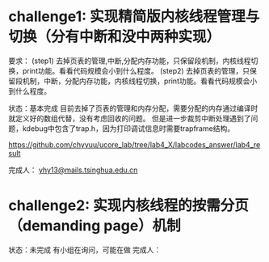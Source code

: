 challenge1: 实现精简版内核线程管理与切换（分有中断和没中两种实现）
===================================================
要求：
(step1) 去掉页表的管理,中断,分配内存功能，只保留段机制，内核线程切换，print功能。看看代码规模会小到什么程度。
(step2) 去掉页表的管理，只保留段机制，中断，分配内存功能，内核线程切换，print功能。看看代码规模会小到什么程度。

状态：基本完成
目前去掉了页表的管理和内存分配，需要分配的内存通过编译时就定义好的数组代替，没有考虑回收的问题。
但是进一步裁剪中断处理遇到了问题，kdebug中包含了trap.h，因为打印调试信息时需要trapframe结构。

https://github.com/chyyuu/ucore_lab/tree/lab4_X/labcodes_answer/lab4_result

完成人：
yhy13@mails.tsinghua.edu.cn


challenge2: 实现内核线程的按需分页（demanding page）机制
===================================================
状态：未完成  有小组在询问，可能在做
完成人：
